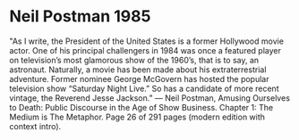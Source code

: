 # Neil Postman 1985

"As I write, the President of the United States is a former Hollywood movie actor. One of his principal challengers in 1984 was once a featured player on television’s most glamorous show of the 1960’s, that is to say, an astronaut. Naturally, a movie has been made about his extraterrestrial adventure. Former nominee George McGovern has hosted the popular television show “Saturday Night Live.” So has a candidate of more recent vintage, the Reverend Jesse Jackson." ― Neil Postman, Amusing Ourselves to Death: Public Discourse in the Age of Show Business. Chapter 1: The Medium is The Metaphor. Page 26 of 291 pages (modern edition with context intro). 
